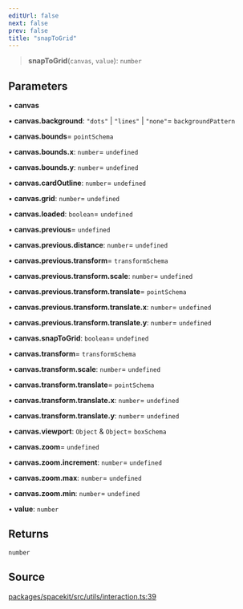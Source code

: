 ```yaml
---
editUrl: false
next: false
prev: false
title: "snapToGrid"
---
```


> **snapToGrid**(`canvas`, `value`): `number`

## Parameters

• **canvas**

• **canvas\.background**: `"dots"` \| `"lines"` \| `"none"`= `backgroundPattern`

• **canvas\.bounds**= `pointSchema`

• **canvas\.bounds\.x**: `number`= `undefined`

• **canvas\.bounds\.y**: `number`= `undefined`

• **canvas\.cardOutline**: `number`= `undefined`

• **canvas\.grid**: `number`= `undefined`

• **canvas\.loaded**: `boolean`= `undefined`

• **canvas\.previous**= `undefined`

• **canvas\.previous\.distance**: `number`= `undefined`

• **canvas\.previous\.transform**= `transformSchema`

• **canvas\.previous\.transform\.scale**: `number`= `undefined`

• **canvas\.previous\.transform\.translate**= `pointSchema`

• **canvas\.previous\.transform\.translate\.x**: `number`= `undefined`

• **canvas\.previous\.transform\.translate\.y**: `number`= `undefined`

• **canvas\.snapToGrid**: `boolean`= `undefined`

• **canvas\.transform**= `transformSchema`

• **canvas\.transform\.scale**: `number`= `undefined`

• **canvas\.transform\.translate**= `pointSchema`

• **canvas\.transform\.translate\.x**: `number`= `undefined`

• **canvas\.transform\.translate\.y**: `number`= `undefined`

• **canvas\.viewport**: `Object` & `Object`= `boxSchema`

• **canvas\.zoom**= `undefined`

• **canvas\.zoom\.increment**: `number`= `undefined`

• **canvas\.zoom\.max**: `number`= `undefined`

• **canvas\.zoom\.min**: `number`= `undefined`

• **value**: `number`

## Returns

`number`

## Source

[packages/spacekit/src/utils/interaction.ts:39](https://github.com/nodenogg-in/alpha-p2p/blob/a4d5eff/packages/spacekit/src/utils/interaction.ts#L39)
